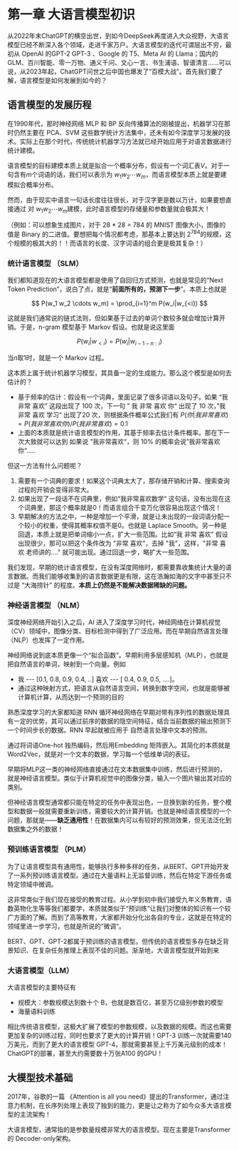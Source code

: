# 第一章 大语言模型初识

从2022年末ChatGPT的横空出世，到如今DeepSeek再度进入大众视野，大语言模型已经不断深入各个领域，走进千家万户。大语言模型的迭代可谓层出不穷，最初从 OpenAI 的GPT-2 GPT-3 、Google 的 T5、Meta AI 的 Llama；国内的 GLM、百川智能、零一万物、通义千问、文心一言、书生浦语、智谱清言......可以说，从2023年起，ChatGPT问世之后中国也爆发了“百模大战”。首先我们要了解，语言模型是如何发展到如今的？

## 语言模型的发展历程

在1990年代，那时神经网络 MLP 和 BP 反向传播算法的刚被提出，机器学习在那时仍然主要在 PCA、SVM 这些数学统计方法集中，还未有如今深度学习发展的技术。实际上在那个时代，传统统计机器学习方法就已经开始应用于对语言数据进行统计建模。

语言模型的目标建模本质上就是拟合一个概率分布，假设有一个词汇表$V$。对于一句含有$m$个词语的话，我们可以表示为 $w_1 w_2 \cdots w_m$，而语言模型本质上就是要建模拟合概率分布。

然而，由于现实中语言一句话长度往往很长，对于汉字更是数以万计，如果要想直接通过 对 $w_1w_2\cdots w_m$建模，此时语言模型的存储量和参数量就会极其大！

（例如：可以想象生成图片，对于 28 * 28 = 784 的 MNIST 图像大小，图像的值是 Binary 的二进值。要想把每个情况都考虑，那基本上要达到 $2^{784}$的规模，这个规模的极其大的！！而语言的长度、汉字词语的组合更是极其复杂！）

### 统计语言模型 （SLM）

我们都知道现在的大语言模型都是使用了自回归方式预测，也就是常见的“Next Token Prediction”，说白了点，就是“**前面所有的，预测下一步**”。本质上也就是

$$
P(w_1 w_2 \cdots w_m) = \prod_{i=1}^m P(w_i|w_{<i})
$$

这就是我们通常说的链式法则，但如果基于过去的单词个数较多就会增加计算开销。于是，n-gram 模型基于 Markov 假设。也就是说这里面

$$
P(w_i | w_{<i}) = P(w_i|w_{i-1-n : i} )
$$

当$n$取1时，就是一个 Markov 过程。

这本质上属于统计机器学习模型，其具备一定的生成能力。那么这个模型是如何去估计的？

- 基于频率的估计：假设有一个词典，里面记录了很多词语以及句子。如果 “我 非常 喜欢” 这段出现了 100 次，下一句 ” 我 非常 喜欢 你“ 出现了 10 次，”我 非常 喜欢 学习“ 出现了20 次，则根据条件概率公式我们有
  $P(你 | 我 非常 喜欢) =  P( 我 非常 喜欢 你)  /  P(我 非常 喜欢)=0.1$
- 上面的本质就是统计语言模型的作用，其基于频率去估计条件概率。那在下一次大致就可以达到 如果说 ”我非常喜欢“，则 10% 的概率会说”我非常喜欢你“.....

但这一方法有什么问题呢？

1. 需要有一个词典的要求！如果这个词典太大了，那存储开销和计算、搜索查询过程的开销会变得非常大。
2. 如果出现了一段话不在词典里，例如“我非常喜欢数学“ 这句话，没有出现在这个词典里，那这个概率就是0！而语言组合千变万化很容易出现这个情况！
3. 早期解决的方法之中，一种是增加一个平滑，就是让未出现的一段词语分配一个较小的权重，使得其概率权值不是0。也就是 Laplace Smooth。另一种是回退，本质上就是把单词缩小一点，扩大一些范围。比如“我 非常 喜欢” 假设出现很少，那可以把这个条件改为 ”非常 喜欢“，去掉 "我"，这样，"非常 喜欢 老师讲的...." 就可能出现。通过回退一步，略扩大一些范围。

我们发现，早期的统计语言模型，在没有深度网络时，都需要靠收集统计大量的语言数据。而我们能够收集到的语言数据更是有限，这在浩瀚如海的文字中甚至只不过是 “大海捞针” 的程度。**本质上仍然是不能解决数据稀缺的问题。**

### 神经语言模型 （NLM）

深度神经网络开始引入之后，AI 进入了深度学习时代，神经网络在计算机视觉（CV）领域中，图像分类、目标检测中得到了广泛应用。而在早期自然语言处理（NLP）也发挥了一定作用。

神经网络说到底本质更像一个“拟合函数”。早期利用多层感知机（MLP），也就是把自然语言的单词，映射到一个向量。例如

- 我 --- [0.1, 0.8, 0.9, 0.4, ..]  喜欢 --- [ 0.4, 0.9, 0.5, ....]。
- 通过这种映射方式，把语言从自然语言空间，转换到数字空间，也就是能够被计算机计算，从而达到一个预测的目的

熟悉深度学习的大家都知道 RNN 循环神经网络在早期对带有序列性的数据处理具有一定的优势，其可以通过前序的数据的隐空间特征，结合当前数据的输出预测下一个时间步长的数据。RNN 早起就被应用于 自然语言处理中文本的预测。

通过将词语One-hot 独热编码，然后用Embedding 矩阵嵌入。其简化的本质就是 Word2Vec，就是对一个文本的数据，学习每一个低维单词的表征。

早期将MLP这一类的神经网络直接通过在文本数据集中训练，然后进行预测的，就是神经语言模型。类似于计算机视觉中的图像分类，输入一个图片输出其对应的类别。

但神经语言模型通常都只能在特定的任务中表现出色，一旦换到新的任务，整个模型和数据一般就需要重新训练，需要较大的计算开销。也就是神经语言模型的一个问题，那就是——**缺乏通用性**！在数据集内可以有较好的预测效果，但无法泛化到数据集之外的数据！

### 预训练语言模型 （PLM）

为了让语言模型具有通用性，能够执行多种多样的任务，从BERT、GPT开始开发了一系列预训练语言模型。通过在大量语料上无监督训练，然后在特定下游任务或特定领域中微调。

这非常类似于我们现在接受的教育过程。从小学到初中我们接受九年义务教育，语数英物化生等等我们都要学，本质就类似于“预训练”让我们对整体的知识有一个较广方面的了解。而到了高等教育，大家都开始分化出各自的专业，这就是在特定的领域里进一步学习，也就是所说的”微调“。

BERT、GPT、GPT-2都属于预训练的语言模型。但传统的语言模型多存在缺乏背景知识、在复杂任务推理上表现不佳的问题。渐渐地，大语言模型就开始到来

### 大语言模型（LLM）

大语言模型的主要特征有

- 规模大：参数规模达到数十个 B，也就是数百亿，甚至万亿级别参数的模型
- 海量语料训练

相比传统语言模型，这极大扩展了模型的参数规模，以及数据的规模。而这也需要更加复杂的训练过程，同时也要求了更大的计算开销！GPT-3 训练一次就需要140万美元，而到了更大的语言模型 GPT-4，那就需要甚至上千万美元级别的成本！ChatGPT的部署，甚至大约需要数十万张A100 的GPU！


## 大模型技术基础

2017年，谷歌的一篇 《Attention is all you need》提出的Transformer，通过注意力机制，在长序列处理上表现了独到的能力，更是让之称为了如今众多大语言模型的主流架构！

大语言模型，通常指的是参数量规模非常大的语言模型。现在主要是Transformer 的 Decoder-only架构。
